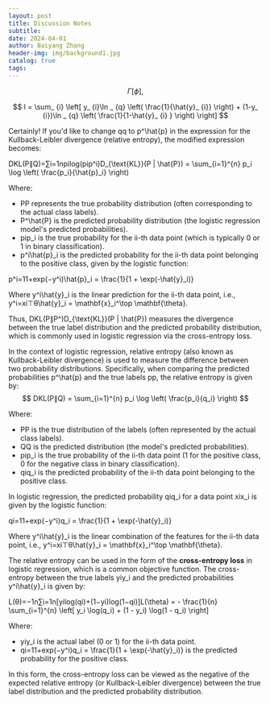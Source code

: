 ```yaml
---
layout: post
title: Discussion Notes
subtitle: 
date: 2024-04-01
author: Baiyang Zhang
header-img: img/background1.jpg
catalog: true
tags:
---
```




$$
\Gamma[\phi], 
$$

$$
l = \sum_ {i} \left[ y_ {i}\ln _ {q} \left( \frac{1}{\hat{y}_ {i}} \right) + (1-y_ {i})\ln _ {q} \left( \frac{1}{1-\hat{y}_ {i} } \right) \right]
$$


Certainly! If you'd like to change qq to p^\hat{p} in the expression for the Kullback-Leibler divergence (relative entropy), the modified expression becomes:

DKL(P∥Q)=∑i=1npilog⁡(pip^i)D_{\text{KL}}(P \| \hat{P}) = \sum_{i=1}^{n} p_i \log \left( \frac{p_i}{\hat{p}_i} \right)

Where:

- PP represents the true probability distribution (often corresponding to the actual class labels).
- P^\hat{P} is the predicted probability distribution (the logistic regression model's predicted probabilities).
- pip_i is the true probability for the ii-th data point (which is typically 0 or 1 in binary classification).
- p^i\hat{p}_i is the predicted probability for the ii-th data point belonging to the positive class, given by the logistic function:

p^i=11+exp⁡(−y^i)\hat{p}_i = \frac{1}{1 + \exp(-\hat{y}_i)}

Where y^i\hat{y}_i is the linear prediction for the ii-th data point, i.e., y^i=xi⊤θ\hat{y}_i = \mathbf{x}_i^\top \mathbf{\theta}.

Thus, DKL(P∥P^)D_{\text{KL}}(P \| \hat{P}) measures the divergence between the true label distribution and the predicted probability distribution, which is commonly used in logistic regression via the cross-entropy loss.




In the context of logistic regression, relative entropy (also known as Kullback-Leibler divergence) is used to measure the difference between two probability distributions. Specifically, when comparing the predicted probabilities p^\hat{p} and the true labels pp, the relative entropy is given by:
$$
DKL(P∥Q) = \sum_{i=1}^{n} p_i \log \left( \frac{p_i}{q_i} \right)
$$

Where:

- PP is the true distribution of the labels (often represented by the actual class labels).
- QQ is the predicted distribution (the model's predicted probabilities).
- pip_i is the true probability of the ii-th data point (1 for the positive class, 0 for the negative class in binary classification).
- qiq_i is the predicted probability of the ii-th data point belonging to the positive class.

In logistic regression, the predicted probability qiq_i for a data point xix_i is given by the logistic function:

qi=11+exp⁡(−y^i)q_i = \frac{1}{1 + \exp(-\hat{y}_i)}

Where y^i\hat{y}_i is the linear combination of the features for the ii-th data point, i.e., y^i=xi⊤θ\hat{y}_i = \mathbf{x}_i^\top \mathbf{\theta}.

The relative entropy can be used in the form of the **cross-entropy loss** in logistic regression, which is a common objective function. The cross-entropy between the true labels yiy_i and the predicted probabilities y^i\hat{y}_i is given by:

L(θ)=−1n∑i=1n[yilog⁡(qi)+(1−yi)log⁡(1−qi)]L(\theta) = - \frac{1}{n} \sum_{i=1}^{n} \left[ y_i \log(q_i) + (1 - y_i) \log(1 - q_i) \right]

Where:

- yiy_i is the actual label (0 or 1) for the ii-th data point.
- qi=11+exp⁡(−y^i)q_i = \frac{1}{1 + \exp(-\hat{y}_i)} is the predicted probability for the positive class.

In this form, the cross-entropy loss can be viewed as the negative of the expected relative entropy (or Kullback-Leibler divergence) between the true label distribution and the predicted probability distribution.
